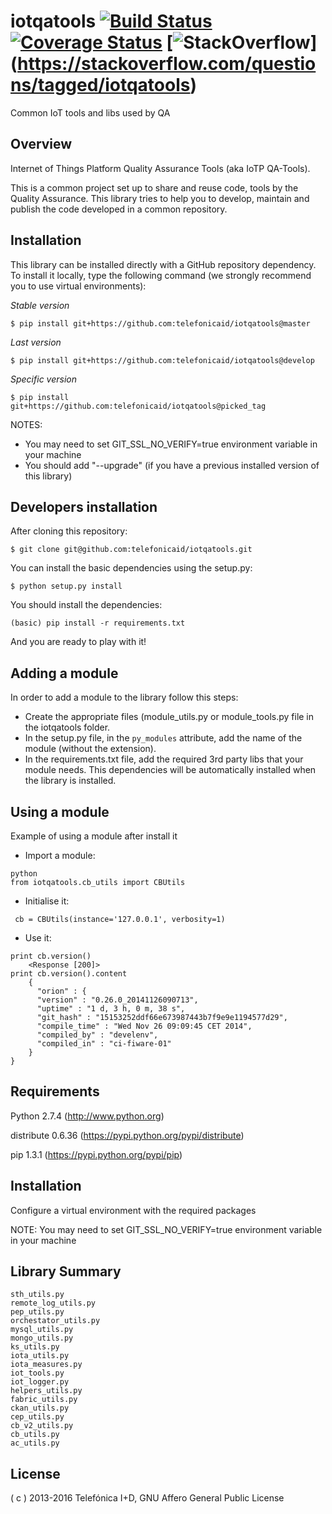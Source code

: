 # iotqatools [![Build Status](https://travis-ci.org/telefonicaid/iotqatools.svg?branch=develop)](https://travis-ci.org/telefonicaid/iotqatools) [![Coverage Status](https://coveralls.io/repos/telefonicaid/iotqatools/badge.svg?branch=develop&service=github)](https://coveralls.io/github/telefonicaid/iotqatools?branch=develop) [![StackOverflow](http://b.repl.ca/v1/help-stackoverflow-orange.png)]  (https://stackoverflow.com/questions/tagged/iotqatools) 
    
Common IoT tools and libs used by QA



## Overview

Internet of Things Platform Quality Assurance Tools (aka IoTP QA-Tools).

This is a common project set up to share and reuse code, tools by the Quality Assurance.
This library tries to help you to develop, maintain and publish the code developed in a common repository.

## Installation

This library can be installed directly with a GitHub repository dependency. To install it locally, type the
following command (we strongly recommend you to use virtual environments):

*Stable version*

```
$ pip install git+https://github.com:telefonicaid/iotqatools@master
```

*Last version*

```
$ pip install git+https://github.com:telefonicaid/iotqatools@develop
```

*Specific version*

```
$ pip install git+https://github.com:telefonicaid/iotqatools@picked_tag
```

NOTES:
 - You may need to set GIT_SSL_NO_VERIFY=true environment variable in your machine
 - You should add "--upgrade" (if you have a previous installed version of this library)


## Developers installation

After cloning this repository:

```
$ git clone git@github.com:telefonicaid/iotqatools.git
```

You can install the basic dependencies using the setup.py:

```
$ python setup.py install
```


You should install the dependencies:

```
(basic) pip install -r requirements.txt
```

And you are ready to play with it!

## Adding a module

In order to add a module to the library follow this steps:
* Create the appropriate files (module_utils.py or module_tools.py file in the iotqatools folder.
* In the setup.py file, in the `py_modules` attribute, add the name of the module (without the extension).
* In the requirements.txt file, add the required 3rd party libs that your module needs. This dependencies will be automatically installed when the library is installed.

## Using a module
Example of using a module after install it

* Import a module:

```
python
from iotqatools.cb_utils import CBUtils
```

* Initialise it:

```
 cb = CBUtils(instance='127.0.0.1', verbosity=1)
```

* Use it:
```
print cb.version()
    <Response [200]>
print cb.version().content
    {
      "orion" : {
      "version" : "0.26.0_20141126090713",
      "uptime" : "1 d, 3 h, 0 m, 38 s",
      "git_hash" : "15153252ddf66e673987443b7f9e9e1194577d29",
      "compile_time" : "Wed Nov 26 09:09:45 CET 2014",
      "compiled_by" : "develenv",
      "compiled_in" : "ci-fiware-01"
    }
}
```


Requirements
------------

Python 2.7.4 (http://www.python.org)

distribute 0.6.36 (https://pypi.python.org/pypi/distribute)

pip 1.3.1 (https://pypi.python.org/pypi/pip)

Installation
------------

Configure a virtual environment with the required packages

NOTE: You may need to set GIT_SSL_NO_VERIFY=true environment variable in your machine

Library Summary
---------------
```
sth_utils.py
remote_log_utils.py
pep_utils.py
orchestator_utils.py
mysql_utils.py
mongo_utils.py
ks_utils.py
iota_utils.py
iota_measures.py
iot_tools.py
iot_logger.py
helpers_utils.py
fabric_utils.py
ckan_utils.py
cep_utils.py
cb_v2_utils.py
cb_utils.py
ac_utils.py

```


License
---------

( c ) 2013-2016 Telefónica I+D, GNU Affero General Public License


